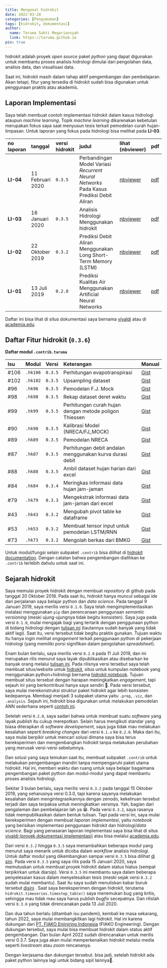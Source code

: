 ```yaml
---
title: Mengenal hidrokit
date: 2022-03-20
categories: [Pengumuman]
tags: [hidrokit, dokumentasi]
author:
  name: Taruma Sakti Megariansyah
  link: https://taruma.github.io
pin: true
---
```


hidrokit adalah proyek _open source_ paket _python_ yang dapat digunakan untuk membantu proses analisis hidrologi dimulai dari pengolahan data, analisis data, dan visualisasi data.

Saat ini, hidrokit masih dalam tahap aktif pengembangan dan pembelajaran. Akan tetapi, fitur yang tersedia di hidrokit sudah bisa digunakan untuk penggunaan praktis atau akademis. 

## Laporan Implementasi
Saya telah membuat contoh implementasi hidrokit dalam kasus hidrologi ataupun _machine learning_. Topik _machine learning_ dikarenakan kebetulan merupakan fokus saya saat menyusun tesis terkait pemodelan curah hujan-limpasan. Untuk laporan yang fokus pada hidrologi bisa melihat pada **LI-03**.

no laporan | tanggal | versi hidrokit | judul | lihat (nbviewer) | pdf
:- | :- | :- | :- | :- | :-
**LI-04** | 11 Februari 2020 | `0.3.5` | Perbandingan Model Variasi _Recurrent Neural Networks_ Pada Kasus Prediksi Debit Aliran | [nbviewer](https://nbviewer.org/gist/taruma/9d1ef5c6d629c792bed0c3f68b324675) | [pdf](https://1drv.ms/b/s!AmxSTa4UunElhoVm7i0EuKdPkPlzVg?e=rjXNpf) 
**LI-03** | 16 Januari 2020 | `0.3.5` | Analisis Hidrologi Menggunakan hidrokit | [nbviewer](https://nbviewer.jupyter.org/gist/taruma/4c1ed1212290965ecda056f45d7aaea2) | [pdf](https://1drv.ms/b/s!AmxSTa4UunElhoU3ehyoy45_RG6hjA?e=5wUb8d)
**LI-02** | 22 Oktober 2019 | `0.3.2` | Prediksi Debit Aliran Menggunakan Long Short-Term Memory (LSTM) | [nbviewer](https://nbviewer.jupyter.org/gist/taruma/8186dba212875f6b3f1677a5e2f9a70f) | [pdf](https://1drv.ms/b/s!AmxSTa4UunElhoU1sISX0gc4BammwQ?e=MGHcwT)
**LI-01** | 13 Juli 2019 | `0.2.0` | Prediksi Kualitas Air Menggunakan Artificial Neural Networks | [nbviewer](https://nbviewer.jupyter.org/gist/taruma/12bf06ab7307340525eecf5b3c8beb9c) | [pdf](https://1drv.ms/b/s!AmxSTa4UunElhoU27FZ3pMHVvWeMsA?e=ouC2KK)

Daftar ini bisa lihat di situs dokumentasi saya bernama [vivaldi](https://taruma.github.io/vivaldi/laporan-implementasi) atau di [academia.edu](https://independent.academia.edu/TarumaMegariansyah).

## Daftar Fitur hidrokit (`0.3.6`)

**Daftar modul `.contrib.taruma`**

Isu | Modul | Versi | Keterangan | Manual
:- | :- | :- | :- | :-
#106 | `.hk106` | `0.3.5` | Perhitungan evapotranspirasi | [Gist](https://gist.github.com/taruma/7f81cf0fea5250cfe47942b4e16a8a65)
#102 | `.hk102` | `0.3.5` | Upsampling dataset | [Gist](https://gist.github.com/taruma/96c321175ecac3e51350ef4c94f3d7d4)
#96 | `.hk96` | `0.3.5` | Pemodelan F.J. Mock | [Gist](https://gist.github.com/taruma/ae5c0209ef19b088e3cd9dd22508af5c)
#98 | `.hk98` | `0.3.5` | Rekap dataset deret waktu | [Gist](https://gist.github.com/taruma/aca7f90c8fbb0034587809883d0d9e92)
#99 | `.hk99` | `0.3.5` | Perhitungan curah hujan dengan metode poligon Thiessen | [Gist](https://gist.github.com/taruma/8dd920bee9fa95cf6eba39cc9d694953)
#90 | `.hk90` | `0.3.5` | Kalibrasi Model (NRECA/FJ_MOCK) | [Gist](https://gist.github.com/taruma/906e1577111208291e0725229c7d0a76)
#89 | `.hk89` | `0.3.5` | Pemodelan NRECA | [Gist](https://gist.github.com/taruma/1502a7aa67cf074969d806cd3ffdf35c)
#87 | `.hk87` | `0.3.5` | Perhitungan debit andalan menggunakan kurva durasi debit | [Gist](https://gist.github.com/taruma/0b0ebf3ba12d4acf7cf11df905d2ec9c)
#88 | `.hk88` | `0.3.5` | Ambil dataset hujan harian dari excel | [Gist](https://gist.github.com/taruma/6d48b3ec9d601019c15fb5833ae03730)
#84 | `.hk84` | `0.3.4` | Meringkas informasi data hujan jam-jaman | [Gist](https://gist.github.com/taruma/cad07f29ffc025ba9e7801e752be3444)
#79 | `.hk79` | `0.3.3` | Mengekstrak informasi data jam-jaman dari excel | [Gist](https://gist.github.com/taruma/05dab67fac8313a94134ac02d0398897)
#43 | `.hk43` | `0.3.2` | Mengubah pivot table ke dataframe | [Gist](https://gist.github.com/taruma/a9dd4ea61db2526853b99600909e9c50)
#53 | `.hk53` | `0.3.2` | Membuat tensor input untuk pemodelan LSTM/RNN | [Gist](https://gist.github.com/taruma/50460ebfaab5a30c41e7f1a1ac0853e2)
#73 | `.hk73` | `0.3.2` | Mengolah berkas dari BMKG | [Gist](https://gist.github.com/taruma/b00880905f297013f046dad95dc2e284)

Untuk modul/fungsi selain subpaket `.contrib` bisa dilihat di [hidrokit documentation](https://hidrokit.readthedocs.io). Dengan catatan bahwa pengembangan dialihkan ke `.contrib` terlebih dahulu untuk saat ini. 

## Sejarah hidrokit
Saya memulai proyek hidrokit dengan membuat _repository_ di github pada tanggal 20 Oktober 2018. Pada saat itu, hidrokit hanya muncul sebagai ide dari perjalanan saya belajar python dan _data science_. Pada tanggal 9 Januari 2019, saya merilis versi `0.1.0`. Saya telah mengimplementasikan instalasi menggunakan `pip` dan perencanaan penggunaan _semantic versioning_ (meski ujung-ujungnya tidak begitu konsisten). Saya juga pada versi `0.1.0`, mulai mengajak bagi yang tertarik dengan penggunaan python di bidang hidrologi dengan [tulisan ini](https://medium.com/@taruma/hidrokit-analisis-hidrologi-dengan-python-bdcad9e5865d) (tautannya sudah banyak yang tidak aktif lagi). Saat itu, versi tersebut tidak begitu praktis gunakan. Tujuan waktu itu hanya ingin melihat _engagement_ terkait penggunaan python di pekerjaan hidrologi (yang memiliki porsi signifikan dalam pengolahan _spreadsheet_).

Enam bulan berlalu, saya merilis versi `0.2.0` pada 11 Juli 2019, dan ini merupakan rilis menurut saya layak dipublikasikan atau disebarkan ke banyak orang melalui [tulisan ini](https://taruma.github.io/articles/rilis-hidrokit-0-2-0). Pada rilisnya versi tersebut saya telah membuat situs/website untuk [hidrokit](https://hidrokit.github.io/hidrokit), situs untuk kumpulan notebook yang menggunakan python+hidrologi bernama [hidrokit notebook](https://hidrokit.github.io/notebook). Tujuan membuat situs tersebut dengan harapan meningkatkan _engagement_, tapi sejauh ini yang berkontribusi hanya saya sendiri 🤣. Pada versi tersebut, saya mulai merekonstruksi struktur paket hidrokit agar lebih konsisten kedepannya. Membagi menjadi 3 subpaket utama yaitu `.prep`, `.viz`, dan `.analysis`.  Sejauh ini, hidrokit bisa digunakan untuk melakukan pemodelan ANN sederhana seperti [contoh ini](https://nbviewer.org/github/taruma/hidrokit-nb/blob/master/notebook/taruma_demo_ann_ka_2_0_0.ipynb).

Setelah versi `0.2.0`, saya sadari bahwa untuk membuat suatu _software_ yang layak _publish_ itu cukup merepotkan. Selain harus mengikuti standar yang biasa diterapkan di _software developement_, saya juga tidak mau melakukan kesalahan seperti _breaking changes_ dari versi `0.1.x` ke `0.2.0`. Maka dari itu, saya mulai berpikir untuk mencari solusi dimana saya bisa terus bereksperimen dan mengembangkan hidrokit tanpa melakukan perubahan yang merusak versi-versi sebelumnya. 

Dan solusi yang saya temukan saat itu, membuat subpaket `.contrib` untuk melakukan pengembangan mandiri tanpa mempengaruhi paket utama hidrokit. Hal ini, memberi waktu dan ruang untuk saya belajar bagaimana pengembangan paket python dan modul-modul yang dapat membantu proses analisis hidrologi. 

Sekitar 3 bulan berlalu, saya merilis versi `0.3.2` pada tanggal 15 Oktober 2019, yang seharusnya versi 0.3.0, tapi karena sayanya melakukan kesalahan dalam mengintegrasikannya dengan zenodo, kekeliruan tersebut terjadi dan saya terpaksa untuk meningkatkan versinya. Yah, bagian dari pengalaman dan pembelajaran lah ya 😁. Pada versi `0.3.2`, saya rasanya tidak mempublikasikan dalam bentuk tulisan. Tapi pada versi ini, saya mulai bereksperimen dengan membuat _laporan implementasi_, yaitu _notebook_ yang berisikan implementasi penggunaan hidrokit dan hidrologi/_data science_. Bagi yang penasaran laporan implementasi saya bisa lihat di situs [vivaldi (proyek dokumentasi implementasi)](https://taruma.github.io/vivaldi/laporan-implementasi) atau bisa melalui [academia.edu](https://independent.academia.edu/TarumaMegariansyah).

Dari versi `0.3.2` hingga `0.3.5` saya menambahkan beberapa modul yang menurut saya menarik untuk dicoba dalam _workflow_ analisis hidrologi. Untuk daftar modul yang dikembangkan sampai versi `0.3.5` bisa dilihat [di sini](https://taruma.github.io/articles/hidrokit-contrib-taruma).  Pada versi `0.3.5` yang saya rilis pada 15 Januari 2020, saya memutuskan untuk membuat proyek hidrokit dalam status hiatus (sempat terpikirkan untuk diarsip). Versi `0.3.5` ini membantu saya dalam beberapa penyelesaian kasus dalam menyelesaikan tesis (meski sejak versi `0.3.2` sudah mulai membantu). Saat itu saya sudah menuliskan kabar buruk tersebut [disini](https://medium.com/@taruma/hidrokit-pada-tahun-2020-c00cd8860c0e) . Saat saya bereksperimen dengan hidrokit, terutama  `hidrokit.timeseries.timestep_table()` saya menemukan bug yang kritis, sehingga mau tidak mau saya harus publish _bugfix_ secepatnya. Dan rilislah versi `0.3.6` yang tidak direncanakan pada 13 Juli 2020. 

Dan dua tahun berlalu (ditambah isu pandemi), kembali ke masa sekarang, tahun 2022, saya mulai membangkitkan lagi hidrokit. Hal ini karena dukungan dari [PT. FIAKO Enjiniring Indonesia](http://www.fiako.co.id/) (FIAKO Engineering). Dengan dukungan tersebut, saya mulai bisa membuat hidrokit dalam status aktif pengembangan. Dan bulan April 2022 sudah direncanakan untuk merilis versi 0.3.7. Saya juga akan mulai memperkenalkan hidrokit melalui media seperti _livestream_ atau _zoom_ rencananya.  

Dengan kerjasama dan dukungan tersebut. bisa jadi, setelah hidrokit ada paket python lainnya lagi untuk bidang sipil lainnya🤞.